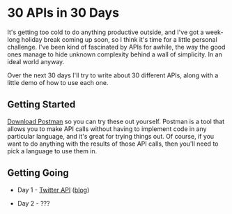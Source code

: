 # 30 APIs in 30 Days

It's getting too cold to do anything productive outside, and I've got a week-long holiday break coming up soon,
so I think it's time for a little personal challenge.
I've been kind of fascinated by APIs for awhile, the way the good ones manage to hide unknown complexity behind a wall of simplicity.
In an ideal world anyway.

Over the next 30 days I'll try to write about 30 different APIs, along with a little demo of how to use each one.

## Getting Started

[Download Postman](https://www.getpostman.com/) so you can try these out yourself. Postman is a tool that allows you to make API calls without having to implement code in any particular language, and it's great for trying things out. Of course, if you want to do anything with the results of those API calls, then you'll need to pick a language to use them in.

## Getting Going

- Day 1 - [Twitter API](Day%2001%20-%20Twitter.md) ([blog](https://grantwinney.com/day-1-twitter-api/))

- Day 2 - ???
